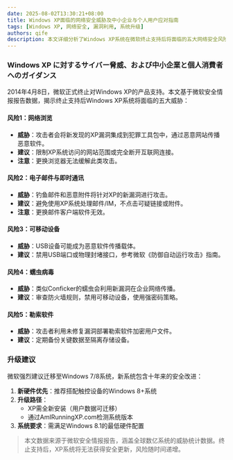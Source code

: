```yaml
---
date: 2025-08-02T13:30:21+08:00
title: Windows XP面临的网络安全威胁及中小企业与个人用户应对指南
tags: [Windows XP, 网络安全, 漏洞利用, 系统升级]
authors: qife
description: 本文详细分析了Windows XP系统在微软终止支持后将面临的五大网络安全风险，包括恶意网站攻击、钓鱼邮件、可移动设备传播病毒等，并为中小企业及个人用户提供临时防护措施和系统升级建议。
---
```


### Windows XP に対するサイバー脅威、および中小企業と個人消費者へのガイダンス

2014年4月8日，微软正式终止对Windows XP的产品支持。本文基于微软安全情报报告数据，揭示终止支持后Windows XP系统将面临的五大威胁：

#### 风险1：网络浏览
- **威胁**：攻击者会将新发现的XP漏洞集成到犯罪工具包中，通过恶意网站传播恶意软件。
- **建议**：限制XP系统访问的网站范围或完全断开互联网连接。
- **注意**：更换浏览器无法缓解此类攻击。

#### 风险2：电子邮件与即时通讯
- **威胁**：钓鱼邮件和恶意附件将针对XP的新漏洞进行攻击。
- **建议**：避免使用XP系统处理邮件/IM，不点击可疑链接或附件。
- **注意**：更换邮件客户端软件无效。

#### 风险3：可移动设备
- **威胁**：USB设备可能成为恶意软件传播载体。
- **建议**：禁用USB端口或物理封堵接口，参考微软《防御自动运行攻击》指南。

#### 风险4：蠕虫病毒
- **威胁**：类似Conficker的蠕虫会利用新漏洞在企业网络传播。
- **建议**：审查防火墙规则，禁用可移动设备，使用强密码策略。

#### 风险5：勒索软件
- **威胁**：攻击者利用未修复漏洞部署勒索软件加密用户文件。
- **建议**：定期备份关键数据至隔离存储设备。

### 升级建议
微软强烈建议迁移至Windows 7/8系统，新系统包含十年来的安全改进：
1. **新硬件优先**：推荐搭配触控设备的Windows 8+系统
2. **升级路径**：
   - XP需全新安装（用户数据可迁移）
   - 通过AmIRunningXP.com检测系统版本
3. **系统要求**：需满足Windows 8.1的最低硬件配置

> 本文数据来源于微软安全情报报告，涵盖全球数亿系统的威胁统计数据。终止支持后，XP系统将无法获得安全更新，风险随时间递增。

